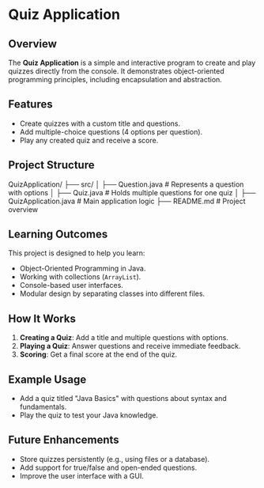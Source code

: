 # Quiz Application

## Overview
The **Quiz Application** is a simple and interactive program to create and play quizzes directly from the console. It demonstrates object-oriented programming principles, including encapsulation and abstraction.

## Features
- Create quizzes with a custom title and questions.
- Add multiple-choice questions (4 options per question).
- Play any created quiz and receive a score.

## Project Structure
QuizApplication/ ├── src/ │ ├── Question.java # Represents a question with options │ ├── Quiz.java # Holds multiple questions for one quiz │ ├── QuizApplication.java # Main application logic ├── README.md # Project overview


## Learning Outcomes
This project is designed to help you learn:
- Object-Oriented Programming in Java.
- Working with collections (`ArrayList`).
- Console-based user interfaces.
- Modular design by separating classes into different files.

## How It Works
1. **Creating a Quiz**: Add a title and multiple questions with options.
2. **Playing a Quiz**: Answer questions and receive immediate feedback.
3. **Scoring**: Get a final score at the end of the quiz.

## Example Usage
- Add a quiz titled "Java Basics" with questions about syntax and fundamentals.
- Play the quiz to test your Java knowledge.

## Future Enhancements
- Store quizzes persistently (e.g., using files or a database).
- Add support for true/false and open-ended questions.
- Improve the user interface with a GUI.
